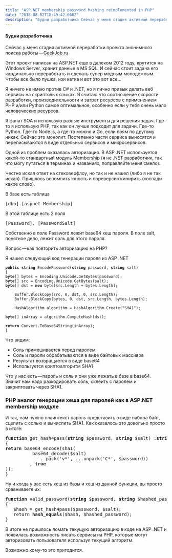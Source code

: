 ```yaml
---
title: "ASP.NET membership password hashing reimplemented in PHP"
date: "2018-08-02T18:49:42.000Z"
description: "Будни разработчика Сейчас у меня стадия активной переработки проекта анонимного поиска работы — GeekJob.ru [https://geekjob.ru] "
---
```


<h4>Будни разработчика</h4>
<p>Сейчас у меня стадия активной переработки проекта анонимного поиска работы — <a href="https://geekjob.ru" target="_blank" rel="noopener noreferrer">GeekJob.ru</a></p>
<p>Этот проект написан на ASP.NET еще в далеком 2012 году, крутится на Windows Server, хранит данные в MS SQL. И сейчас стоит задача его кардинально переработать и сделать супер модным молодежным. Чтобы все было пушка, изи катка и вот это вот все…</p>
<p>Я ничего не имею против C# и .NET, но я лично привык делать веб сервисы на скриптовых языках. Я считаю что соотношение скорости разработки, производительности и затрат ресурсов с применением PHP и/или Python самое оптимальное, особенно если у тебя очень мало человеческих ресурсов.</p>
<p>Я фанат SOA и использую разные инструменты для решения задач. Где-то я использую PHP, так как он лучше подходит для задачи. Где-то Python. Где-то Node.js, а где-то можно и Go, если прям по другому никак. Сейчас это монолит. Постепенно части сервиса выносятся и переписываются в виде отдельных сервисов и микросервисов.</p>
<p>Одной из проблем оказалась авторизация. В ASP .NET используется какой-то стандартный модуль Membership (я не .NET разработчик, так что могу путаться в терминах и названиях, поправляйте меня смело).</p>
<p>Честно искал ответ на стековерфлоу, но так и не нашел (либо я не так искал). Пришлось вспомнить юность и пореверсинжинирить (хоспади какое слово).</p>
<p>В базе есть таблица</p>
<pre>[dbo].[aspnet_Membership]</pre>
<p>В этой таблице есть 2 поля</p>
<pre>[Password], [PasswordSalt]</pre>
<p>Собственно в поле Password лежит base64 хеш пароля. В поле salt, понятное дело, лежит соль для этого пароля.</p>
<p>Вопрос — как повторить авторизацию на PHP?</p>
<p>Я нашел следующий код генерации пароля из ASP .NET</p>
<pre><code><strong>public</strong> <strong>string</strong> EncodePassword(<strong>string</strong> password, <strong>string</strong> salt)<br>{<br><strong>byte</strong>[] bytes = Encoding.Unicode.GetBytes(password);<br><strong>byte</strong>[] src = Encoding.Unicode.GetBytes(salt);<br><strong>byte</strong>[] dst = <strong>new</strong> byte[src.Length + bytes.Length];<br><br>    Buffer.BlockCopy(src, 0, dst, 0, src.Length);<br>    Buffer.BlockCopy(bytes, 0, dst, src.Length, bytes.Length);<br><br>    HashAlgorithm algorithm = HashAlgorithm.Create("SHA1");<br><br><strong>byte</strong>[] inArray = algorithm.ComputeHash(dst);<br><br><strong>return</strong> Convert.ToBase64String(inArray);<br>}</code></pre>
<p>Что видим:</p>
<ul>
<li>Соль примешивается перед паролем</li>
<li>Соль и пароли обрабатываются в виде байтовых массивов</li>
<li>Результат возвращается в виде base64</li>
<li>Используется криптоалгоритм SHA1</li>
</ul>
<p>Что у нас есть — пароль и соль и они уже лежать в базе в base64. Значит нам надо разкодировать соль, склеить с паролем и закриптовать через SHA1.</p>
<h3>PHP аналог генерации хеша для паролей как в ASP.NET membership модуле</h3>
<p>И так, нам нужно плаинтекст пароль представить в виде набора байт, сцепить с солью и вычислить SHA1. Как оказалось это довольно просто в итоге:</p>
<pre><strong>function</strong> get_hash4pass(<strong>string</strong> $password, <strong>string</strong> $salt) :<strong>string<br></strong>{<br><strong>return</strong> base64_encode(sha1(<br>          base64_decode($salt)<br>             . pack('v*', ...unpack('C*', $password))<br>         , <strong>true<br></strong>));<br>}</pre>
<p>Ну и когда у вас есть хеш из базы и хеш из данной функции, вы просто сравниваете их:</p>
<pre><strong>function</strong> valid_password(<strong>string</strong> $password, <strong>string</strong> $hashed_password, <strong>string</strong> $salt) :<strong>bool<br></strong>{<br>   $hash = get_hash4pass($password, $salt);<br>   return <strong>hash_equals</strong>($hash, $hashed_password);<br>}</pre>
<p>В итоге не пришлось ломать текущую авторизацию в коде на ASP .NET и появилась возможность писать сервисы на PHP, которые могут авторизовать пользователя используя текущий алгоритм.</p>
<p>Возможно кому-то это пригодится.</p>


